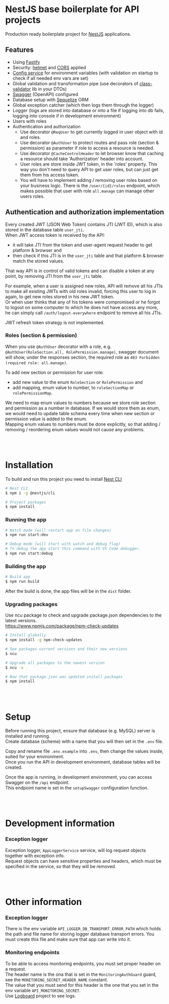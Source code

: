 # NestJS base boilerplate for API projects

Production ready boilerplate project for [NestJS](https://nestjs.com/) applications.

## Features

- Using [Fastify](https://docs.nestjs.com/techniques/performance)
- Security: [helmet](https://docs.nestjs.com/security/helmet#use-with-fastify) and [CORS](https://docs.nestjs.com/security/cors) applied
- [Config service](https://docs.nestjs.com/techniques/configuration#using-the-configservice) for environment variables (with validation on startup to check if all needed env vars are set)
- Global validation and transformation pipe (use decorators of [class-validator](https://docs.nestjs.com/pipes#class-validator) lib in your DTOs)
- [Swagger](https://docs.nestjs.com/openapi/introduction) (OpenAPI) configured
- Database setup with [Sequelize](https://docs.nestjs.com/techniques/database#sequelize-integration) ORM
- Global exception catcher (which then logs them through the logger)
- Logger (logs are stored into database or into a file if logging into db fails, logging into console if in development environment)
- Users with roles
- Authentication and authorization
  - Use decorator `@ReqUser` to get currently logged in user object with id and roles.
  - Use decorator `@AuthUser` to protect routes and pass role (section & permission) as parameter if role to access a resource is needed.
  - Use decorator `@CacheControlHeader` to let browser know that caching a resource should take 'Authorization' header into account.
  - User roles are store inside JWT token, in the 'roles' property. This way you don't need to query API to get user roles, but can just get them from his access token.
  - You will have to implement adding / removing user roles based on your business logic. There is the `/user/{id}/roles` endpoint, which makes possible that user with role `all.manage` can manage other users roles.

## Authentication and authorization implementation

Every created JWT (JSON Web Token) contains JTI (JWT ID), which is also stored in the database table `user_jti`.  
When JWT access token is received by the API:

- it will take JTI from the token and user-agent request header to get platform & browser and
- then check if this JTI is in the `user_jti` table and that platform & browser match the stored values.

That way API is in control of valid tokens and can disable a token at any point, by removing JTI from the `user_jti` table.

For example, when a user is assigned new roles, API will remove all his JTIs to make all existing JWTs with old roles invalid, forcing this user to log in again, to get new roles stored in his new JWT token.  
Or when user thinks that any of his tokens were compromised or he forgot to logout on some computer to which he does not have access any more, he can simply call `/auth/logout-everywhere` endpoint to remove all his JTIs.

JWT refresh token strategy is not implemented.

### Roles (section & permission)

When you use `@AuthUser` decorator with a role, e.g. `@AuthUser(RoleSection.all, RolePermission.manage)`, swagger document will show, under the responses section, the required role as `403 Forbidden (required role: all.manage)`.

To add new section or permission for user role:

- add new value to the enum `RoleSection` or `RolePermission` and
- add mapping, enum value to number, to `roleSectionMap` or `rolePermissionMap`.

We need to map enum values to numbers because we store role section and permission as a number in database.
If we would store them as enum, we would need to update table schema every time when new section or permission value is added to the enum.  
Mapping enum values to numbers must be done explicitly, so that adding / removing / reordering enum values would not cause any problems.

<br><br>

# Installation

To build and run this project you need to install [Nest CLI](https://docs.nestjs.com/cli/overview)

```bash
# Nest CLI
$ npm i -g @nestjs/cli

# Project packages
$ npm install
```

### Running the app

```bash
# Watch mode (will restart app on file changes)
$ npm run start:dev

# Debug mode (will start with watch and debug flag)
# To debug the app start this command with VS Code debugger.
$ npm run start:debug
```

### Building the app

```bash
# Build app
$ npm run build
```

After the build is done, the app files will be in the `dist` folder.

### Upgrading packages

Use ncu package to check and upgrade package.json dependencies to the latest versions.  
https://www.npmjs.com/package/npm-check-updates

```bash
# Install globally
$ npm install -g npm-check-updates

# See packages current versions and their new versions
$ ncu

# Upgrade all packages to the newest version
$ ncu -u

# Now that package.json was updated install packages
$ npm install
```

<br><br>

# Setup

Before running this project, ensure that database (e.g. MySQL) server is installed and running.  
Create database (scheme) with a name that you will then set in the `.env` file.

Copy and rename file `.env.example` into `.env`, then change the values inside, suited for your environment.  
Once you run the API in development environment, database tables will be created.

Once the app is running, in development environment, you can access Swagger on the `/api` endpoint.  
This endpoint name is set in the `setupSwagger` configuration function.

<br><br>

# Development information

### Exception logger

Exception logger, `AppLoggerService` service, will log request objects together with exception info.  
Request objects can have sensitive properties and headers, which must be specified in the service, so that they will be removed.

<br><br>

# Other information

### Exception logger

There is the env variable `API_LOGGER_DB_TRANSPORT_ERROR_PATH` which holds the path and file name for storing logger database transport errors. You must create this file and make sure that app can write into it.

### Monitoring endpoints

To be able to access monitoring endpoints, you must set proper header on a request.  
The header name is the ona that is set in the `MonitoringAuthGuard` guard, see the `MONITORING_SECRET_HEADER_NAME` constant.  
The value that you must send for this header is the one that you set in the env variable `API_MONITORING_SECRET`.  
Use [Logboard](https://github.com/bozjator/logboard) project to see logs.
